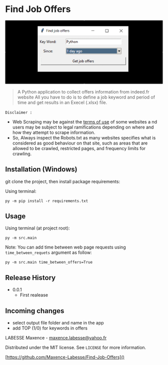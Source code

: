 # Find Job Offers
![Demo](images/demo.gif)

> A Python application to collect offers information from indeed.fr website
> All you have to do is to define a job keyword and period of time and get
> results in an Execel (.xlsx) file.

`Disclaimer :` 
- Web Scraping may be against the <ins>terms of use</ins> of some websites a
  nd users may be subject to legal ramifications depending on where and how 
  they attempt to scrape information.
- So, Always inspect the Robots.txt as many websites specifies what is 
  considered as good behaviour on that site, such as areas that are allowed 
  to be crawled, restricted pages, and frequency limits for crawling.

## Installation (Windows)
git clone the project, then install package requirements:

Using terminal:
```
py -m pip install -r requirements.txt
```
## Usage
Using terminal (at project root):
```shell
py -m src.main
```
Note: You can add time between web page requests using 
`time_between_requets` argument as follow:
```shell
py -m src.main time_between_offers=True
```
 
## Release History
* 0.0.1
    * First realease

## Incoming changes

* select output file folder and name in the app
* add TOP (1/0) for keywords in offers

LABESSE Maxence - maxence.labesse@yahoo.fr

Distributed under the MIT license. See ``LICENSE`` for more information.

[https://github.com/Maxence-Labesse/Find-Job-Offers]()